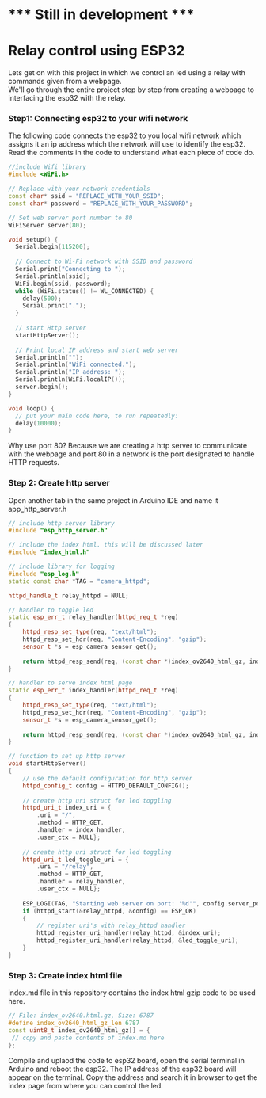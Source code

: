 # *** Still in development ***
# Relay control using ESP32
Lets get on with this project in which we control an led using a relay with commands given from a webpage.</br>
We'll go through the entire project step by step from creating a webpage to interfacing the esp32 with the relay.</br>

### Step1: Connecting esp32 to your wifi network
The following code connects the esp32 to you local wifi network which assigns it an ip address which the network will use to identify the esp32.
Read the comments in the code to understand what each piece of code do.

```c++
//include Wifi library
#include <WiFi.h>

// Replace with your network credentials
const char* ssid = "REPLACE_WITH_YOUR_SSID";
const char* password = "REPLACE_WITH_YOUR_PASSWORD";

// Set web server port number to 80
WiFiServer server(80);

void setup() {
  Serial.begin(115200);
  
  // Connect to Wi-Fi network with SSID and password
  Serial.print("Connecting to ");
  Serial.println(ssid);
  WiFi.begin(ssid, password);
  while (WiFi.status() != WL_CONNECTED) {
    delay(500);
    Serial.print(".");
  }
  
  // start Http server
  startHttpServer();
  
  // Print local IP address and start web server
  Serial.println("");
  Serial.println("WiFi connected.");
  Serial.println("IP address: ");
  Serial.println(WiFi.localIP());
  server.begin();
}

void loop() {
  // put your main code here, to run repeatedly:
  delay(10000);
}
```

Why use port 80? Because we are creating a http server to communicate with the webpage and port 80 in a network is the port designated to handle HTTP requests.

### Step 2: Create http server
Open another tab in the same project in Arduino IDE and name it app_http_server.h
```c++
// include http server library
#include "esp_http_server.h"

// include the index html. this will be discussed later
#include "index_html.h"

// include library for logging
#include "esp_log.h"
static const char *TAG = "camera_httpd";

httpd_handle_t relay_httpd = NULL;

// handler to toggle led
static esp_err_t relay_handler(httpd_req_t *req)
{
    httpd_resp_set_type(req, "text/html");
    httpd_resp_set_hdr(req, "Content-Encoding", "gzip");
    sensor_t *s = esp_camera_sensor_get();
         
    return httpd_resp_send(req, (const char *)index_ov2640_html_gz, index_ov2640_html_gz_len);
}

// handler to serve index html page
static esp_err_t index_handler(httpd_req_t *req)
{
    httpd_resp_set_type(req, "text/html");
    httpd_resp_set_hdr(req, "Content-Encoding", "gzip");
    sensor_t *s = esp_camera_sensor_get();
         
    return httpd_resp_send(req, (const char *)index_ov2640_html_gz, index_ov2640_html_gz_len);
}

// function to set up http server
void startHttpServer()
{
    // use the default configuration for http server
    httpd_config_t config = HTTPD_DEFAULT_CONFIG();
    
    // create http uri struct for led toggling
    httpd_uri_t index_uri = {
        .uri = "/",
        .method = HTTP_GET,
        .handler = index_handler,
        .user_ctx = NULL};
        
    // create http uri struct for led toggling
    httpd_uri_t led_toggle_uri = {
        .uri = "/relay",
        .method = HTTP_GET,
        .handler = relay_handler,
        .user_ctx = NULL};
    
    ESP_LOGI(TAG, "Starting web server on port: '%d'", config.server_port);
    if (httpd_start(&relay_httpd, &config) == ESP_OK)
    {
        // register uri's with relay_httpd handler
        httpd_register_uri_handler(relay_httpd, &index_uri);
        httpd_register_uri_handler(relay_httpd, &led_toggle_uri);
    }
}
```

### Step 3: Create index html file
index.md file in this repository contains the index html gzip code to be used here.
  
```c++  
// File: index_ov2640.html.gz, Size: 6787
#define index_ov2640_html_gz_len 6787
const uint8_t index_ov2640_html_gz[] = {
 // copy and paste contents of index.md here
};
```

Compile and uplaod the code to esp32 board, open the serial terminal in Arduino and reboot the esp32.
The IP address of the esp32 board will appear on the terminal. Copy the address and search it in browser to get the index page from where you can control the led.

